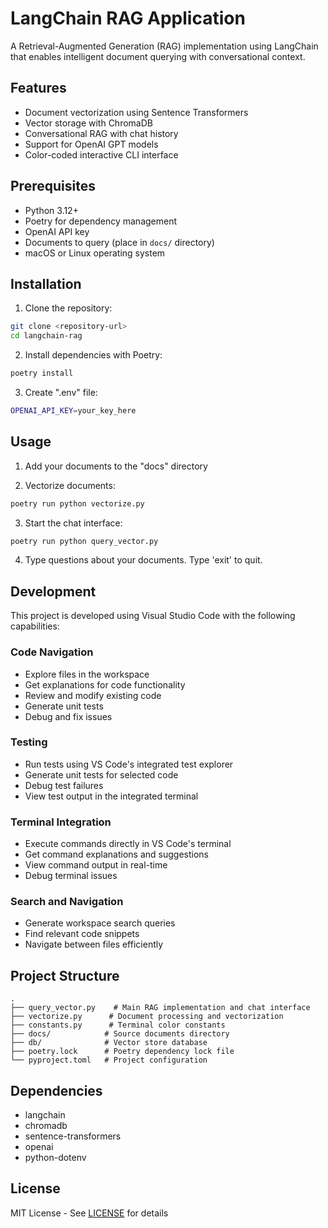 
# LangChain RAG Application

A Retrieval-Augmented Generation (RAG) implementation using LangChain that enables intelligent document querying with conversational context.

## Features
- Document vectorization using Sentence Transformers
- Vector storage with ChromaDB 
- Conversational RAG with chat history
- Support for OpenAI GPT models
- Color-coded interactive CLI interface

## Prerequisites
- Python 3.12+
- Poetry for dependency management
- OpenAI API key
- Documents to query (place in `docs/` directory)
- macOS or Linux operating system

## Installation

1. Clone the repository:
```bash
git clone <repository-url>
cd langchain-rag
```

2. Install dependencies with Poetry:
```bash
poetry install
```

3. Create ".env" file:
```bash
OPENAI_API_KEY=your_key_here
```

## Usage

1. Add your documents to the "docs" directory

2. Vectorize documents:
```bash
poetry run python vectorize.py
```

3. Start the chat interface:
```bash
poetry run python query_vector.py
```

4. Type questions about your documents. Type 'exit' to quit.

## Development

This project is developed using Visual Studio Code with the following capabilities:

### Code Navigation
- Explore files in the workspace
- Get explanations for code functionality
- Review and modify existing code
- Generate unit tests
- Debug and fix issues

### Testing
- Run tests using VS Code's integrated test explorer
- Generate unit tests for selected code
- Debug test failures
- View test output in the integrated terminal

### Terminal Integration
- Execute commands directly in VS Code's terminal
- Get command explanations and suggestions
- View command output in real-time
- Debug terminal issues

### Search and Navigation
- Generate workspace search queries
- Find relevant code snippets
- Navigate between files efficiently

## Project Structure

```
.
├── query_vector.py    # Main RAG implementation and chat interface
├── vectorize.py      # Document processing and vectorization
├── constants.py      # Terminal color constants
├── docs/            # Source documents directory
├── db/              # Vector store database
├── poetry.lock      # Poetry dependency lock file
└── pyproject.toml   # Project configuration
```

## Dependencies
- langchain
- chromadb
- sentence-transformers
- openai
- python-dotenv

## License
MIT License - See [LICENSE](LICENSE) for details
```